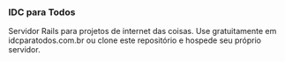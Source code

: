 ### IDC para Todos
Servidor Rails para projetos de internet das coisas.
Use gratuitamente em idcparatodos.com.br ou clone este repositório e hospede seu próprio servidor.
